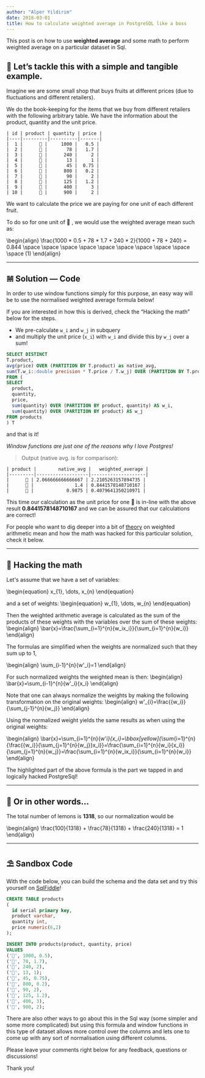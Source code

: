 ```yaml
---
author: "Alper Yildirim"
date: 2018-03-01
title: How to calculate weighted average in PostgreSQL like a boss
---
```


This post is on how to use **weighted average** and some math to perform weighted average on a particular dataset in Sql.

## 🍊 Let’s tackle this with a simple and tangible example.
Imagine we are some small shop that buys fruits at different prices (due to fluctuations and different retailers).


We do the book-keeping for the items that we buy from different retailers with the following arbitrary table. We have the information about the product, quantity and the unit price.

```
| id | product | quantity | price |
|----|---------|----------|-------|
|  1 |      🍋 |     1000 |   0.5 |
|  2 |      🍋 |       78 |   1.7 |
|  3 |      🍋 |      240 |     2 |
|  4 |      🍎 |       13 |     1 |
|  5 |      🍎 |       45 |  0.75 |
|  6 |      🍎 |      800 |   0.2 |
|  7 |      🍎 |       90 |     2 |
|  8 |      🍊 |      125 |   1.2 |
|  9 |      🍊 |      400 |     3 |
| 10 |      🍊 |      900 |     2 |

```

We want to calculate the price we are paying for one unit of each different fruit.

To do so for one unit of 🍋 , we would use the weighted average mean such as:

\begin{align}
\frac{1000 * 0.5 + 78 * 1.7 + 240 * 2}{1000 + 78 + 240} = 0.844 \space \space \space \space \space \space \space \space \space \space (1)
\end{align}

---------------------------

## 𝌣 Solution — Code
In order to use window functions simply for this purpose, an easy way will be to use the normalised weighted average formula below!

If you are interested in how this is derived, check the “Hacking the math” below for the steps.
* We pre-calculate `w_i` and `w_j` in subquery
* and multiply the unit price (`x_i`) with `w_i` and divide this by `w_j` over a sum!

```sql
SELECT DISTINCT 
T.product,
avg(price) OVER (PARTITION BY T.product) as native_avg,
sum(T.w_i::double precision * T.price / T.w_j) OVER (PARTITION BY T.product) AS weighted_average
FROM (
SELECT 
  product,
  quantity,
  price,
  sum(quantity) OVER (PARTITION BY product, quantity) AS w_i,
  sum(quantity) OVER (PARTITION BY product) AS w_j
FROM products
) T
```

and that is it!

_Window functions are just one of the reasons why I love Postgres!_

> Output (native avg. is for comparison):

```
| product |        native_avg |   weighted_average |
|---------|-------------------|--------------------|
|      🍊 | 2.066666666666667 | 2.2105263157894735 |
|      🍋 |               1.4 | 0.8441578148710167 |
|      🍎 |            0.9875 | 0.4079641350210971 |
```

This time our calculation as the unit price for one 🍋 is in-line with the above result **0.8441578148710167** and we can be assured that our calculations are correct!

For people who want to dig deeper into a bit of [theory] on weighted arithmetic mean and how the math was hacked for this particular solution, check it below.

--------------------

## 🧮 Hacking the math

Let's assume that we have a set of variables:

\begin{equation}
x\_{1}, \dots, x\_{n}
\end{equation}

and a set of weights:
\begin{equation}
w\_{1}, \dots, w\_{n}
\end{equation}

Then the weighted arithmetic average is calculated as the sum of the products of these weights with the variables over the sum of these weights:
\begin{align}
\bar{x}=\frac{\sum_{i=1}^{n}{w_ix_i}}{\sum_{i=1}^{n}{w_i}}
\end{align}

The formulas are simplified when the weights are normalized such that they sum up to 1,

\begin{align}
\sum_{i-1}^{n}{w'_i}=1
\end{align}

For such normalized weights the weighted mean is then:
\begin{align}
\bar{x}=\sum_{i-1}^{n}{w'_i}{x_i}
\end{align}

Note that one can always normalize the weights by making the following transformation on the original weights:
\begin{align}
w'\_{i}=\frac{{w_i}}{\sum_{j-1}^{n}{w_j}}
\end{align}

Using the normalized weight yields the same results as when using the original weights:

\begin{align}
\bar{x}=\sum_{i=1}^{n}{w'_i}{x_i}=\bbox[yellow]{\sum_{i=1}^{n}{\frac{{w_i}}{\sum_{j=1}^{n}{w_j}}x_i}}=\frac{\sum_{i=1}^{n}{w_i}{x_i}}{\sum_{j=1}^{n}{w_j}}=\frac{\sum_{i=1}^{n}{w_ix_i}}{\sum_{i=1}^{n}{w_i}}
\end{align}

The highlighted part of the above formula is the part we tapped in and logically hacked PostgreSql!

--------------------

## 🤯 Or in other words…

The total number of lemons is **1318**, so our normalization would be

\begin{align}
\frac{100}{1318}
+
\frac{78}{1318}
+
\frac{240}{1318} = 1
\end{align}

---------------

## ⛱ Sandbox Code

With the code below, you can build the schema and the data set and try this yourself on [SqlFiddle]!

```sql
CREATE TABLE products
(
  id serial primary key,
  product varchar,
  quantity int,
  price numeric(6,2)
);

INSERT INTO products(product, quantity, price)
VALUES
('🍋', 1000, 0.5),
('🍋', 78, 1.7),
('🍋', 240, 2),
('🍎', 13, 1);
('🍎', 45, 0.75),
('🍎', 800, 0.2),
('🍎', 90, 2),
('🍊', 125, 1.2),
('🍊', 400, 3),
('🍊', 900, 2);
```

There are also other ways to go about this in the Sql way (some simpler and some more complicated) but using this formula and window functions in this type of dataset allows more control over the columns and lets one to come up with any sort of normalisation using different columns.

Please leave your comments right below for any feedback, questions or discussions!

Thank you!


[theory]: https://en.wikipedia.org/wiki/Weighted_arithmetic_mean
[window functions]: https://en.wikipedia.org/wiki/Weighted_arithmetic_mean
[SqlFiddle]: http://sqlfiddle.com/